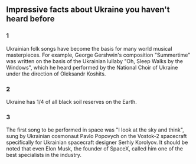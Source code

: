 ## Impressive facts about Ukraine you haven't heard before

### 1
Ukrainian folk songs have become the basis for many world musical masterpieces. 
For example, George Gershwin's composition "Summertime" was written on the basis of the Ukrainian lullaby "Oh, Sleep Walks by the Windows", 
which he heard performed by the National Choir of Ukraine under the direction of Oleksandr Koshits.

### 2
Ukraine has 1/4 of all black soil reserves on the Earth.

### 3
The first song to be performed in space was "I look at the sky and think", sung by Ukrainian cosmonaut Pavlo Popovych 
on the Vostok-2 spacecraft specifically for Ukrainian spacecraft designer Serhiy Korolyov. It should be noted that even Elon Musk, 
the founder of SpaceX, called him one of the best specialists in the industry.
